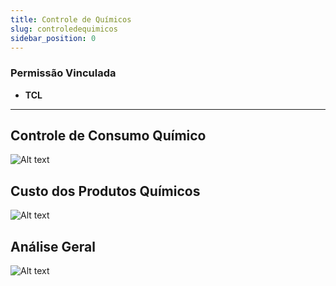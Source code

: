 ```yaml
---
title: Controle de Químicos
slug: controledequimicos
sidebar_position: 0
---
```

### Permissão Vinculada

- **TCL**
---
## Controle de Consumo Químico

![Alt text](image.png)

## Custo dos Produtos Químicos

![Alt text](image-1.png)

## Análise Geral

![Alt text](image-2.png)